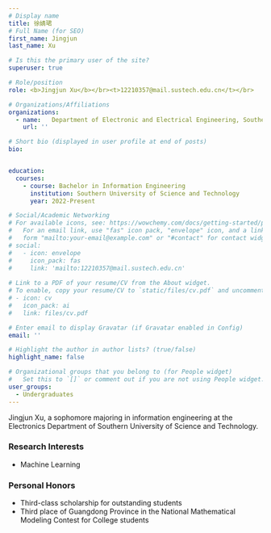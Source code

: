 ```yaml
---
# Display name
title: 徐婧珺
# Full Name (for SEO)
first_name: Jingjun
last_name: Xu

# Is this the primary user of the site?
superuser: true

# Role/position
role: <b>Jingjun Xu</b></br><t>12210357@mail.sustech.edu.cn</t></br>

# Organizations/Affiliations
organizations:
  - name:   Department of Electronic and Electrical Engineering, Southern University of Science and Technology
    url: ''

# Short bio (displayed in user profile at end of posts)
bio:


education:
  courses:
    - course: Bachelor in Information Engineering
      institution: Southern University of Science and Technology
      year: 2022-Present

# Social/Academic Networking
# For available icons, see: https://wowchemy.com/docs/getting-started/page-builder/#icons
#   For an email link, use "fas" icon pack, "envelope" icon, and a link in the
#   form "mailto:your-email@example.com" or "#contact" for contact widget.
# social:
#   - icon: envelope
#     icon_pack: fas
#     link: 'mailto:12210357@mail.sustech.edu.cn'
 
# Link to a PDF of your resume/CV from the About widget.
# To enable, copy your resume/CV to `static/files/cv.pdf` and uncomment the lines below.
# - icon: cv
#   icon_pack: ai
#   link: files/cv.pdf

# Enter email to display Gravatar (if Gravatar enabled in Config)
email: ''

# Highlight the author in author lists? (true/false)
highlight_name: false

# Organizational groups that you belong to (for People widget)
#   Set this to `[]` or comment out if you are not using People widget.
user_groups:
  - Undergraduates
---
```


Jingjun Xu, a sophomore majoring in information engineering at the Electronics Department of Southern University of Science and Technology.

### **Research Interests**
* Machine Learning

### **Personal Honors**
* Third-class scholarship for outstanding students
* Third place of Guangdong Province in the National Mathematical Modeling Contest for College students
